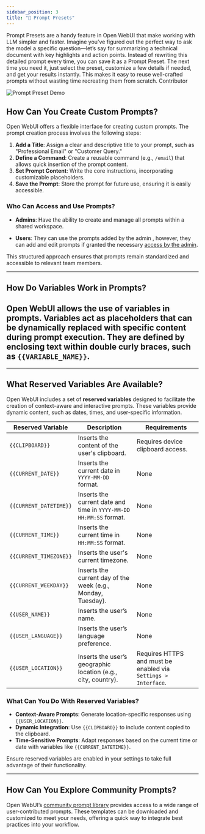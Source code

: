 ```yaml
---
sidebar_position: 3
title: "📜 Prompt Presets"
---
```


Prompt Presets are a handy feature in Open WebUI that make working with LLM simpler and faster. Imagine you’ve figured out the perfect way to ask the model a specific question—let’s say for summarizing a technical document with key highlights and action points. Instead of rewriting this detailed prompt every time, you can save it as a Prompt Preset. The next time you need it, just select the preset, customize a few details if needed, and get your results instantly. This makes it easy to reuse well-crafted prompts without wasting time recreating them from scratch.
Contributor

![Prompt Preset Demo](/img/prompt-set.gif)

## How Can You Create Custom Prompts?

Open WebUI offers a flexible interface for creating custom prompts. The prompt creation process involves the following steps:

1. **Add a Title**: Assign a clear and descriptive title to your prompt, such as "Professional Email" or "Customer Query."
2. **Define a Command**: Create a reusable command (e.g., `/email`) that allows quick insertion of the prompt content.
3. **Set Prompt Content**: Write the core instructions, incorporating customizable placeholders.
4. **Save the Prompt**: Store the prompt for future use, ensuring it is easily accessible.

### Who Can Access and Use Prompts?
- **Admins**: Have the ability to create and manage all prompts within a shared workspace.

- **Users**: They can use the prompts added by the admin , however, they can add and edit prompts if granted the necessary [access by the admin](../user-group.md).

This structured approach ensures that prompts remain standardized and accessible to relevant team members.

---

## How Do Variables Work in Prompts?

Open WebUI allows the use of **variables** in prompts. Variables act as placeholders that can be dynamically replaced with specific content during prompt execution. They are defined by enclosing text within double curly braces, such as `{{VARIABLE_NAME}}`.
---
---

## What Reserved Variables Are Available?

Open WebUI includes a set of **reserved variables** designed to facilitate the creation of context-aware and interactive prompts. These variables provide dynamic content, such as dates, times, and user-specific information.

| **Reserved Variable**          | **Description**                                                                                | **Requirements**                                                               |
|--------------------------------|------------------------------------------------------------------------------------------------|--------------------------------------------------------------------------------|
| `{{CLIPBOARD}}`                | Inserts the content of the user's clipboard.                                                   | Requires device clipboard access.                                              |
| `{{CURRENT_DATE}}`             | Inserts the current date in `YYYY-MM-DD` format.                                               | None                                                                           |
| `{{CURRENT_DATETIME}}`         | Inserts the current date and time in `YYYY-MM-DD HH:MM:SS` format.                             | None                                                                           |
| `{{CURRENT_TIME}}`             | Inserts the current time in `HH:MM:SS` format.                                                 | None                                                                           |
| `{{CURRENT_TIMEZONE}}`         | Inserts the user's current timezone.                                                           | None                                                                           |
| `{{CURRENT_WEEKDAY}}`          | Inserts the current day of the week (e.g., Monday, Tuesday).                                   | None                                                                           |
| `{{USER_NAME}}`                | Inserts the user’s name.                                                                       | None                                                                           |
| `{{USER_LANGUAGE}}`            | Inserts the user’s language preference.                                                        | None                                                                           |
| `{{USER_LOCATION}}`            | Inserts the user’s geographic location (e.g., city, country).                                  | Requires HTTPS and must be enabled via `Settings > Interface`.                |

### What Can You Do With Reserved Variables?
- **Context-Aware Prompts**: Generate location-specific responses using `{{USER_LOCATION}}`.
- **Dynamic Integration**: Use `{{CLIPBOARD}}` to include content copied to the clipboard.
- **Time-Sensitive Prompts**: Adapt responses based on the current time or date with variables like `{{CURRENT_DATETIME}}`.

Ensure reserved variables are enabled in your settings to take full advantage of their functionality.

---

## How Can You Explore Community Prompts?

Open WebUI’s [community prompt library](https://openwebui.com/prompts) provides access to a wide range of user-contributed prompts. These templates can be downloaded and customized to meet your needs, offering a quick way to integrate best practices into your workflow.